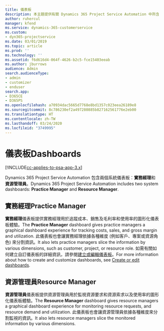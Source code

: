 ```yaml
---
title: 儀表板
description: 本主題提供有關 Dynamics 365 Project Service Automation 中所含報表儀表板的資訊。
author: ruhercul
manager: kfend
ms.service: dynamics-365-customerservice
ms.custom:
- dyn365-projectservice
ms.date: 03/01/2019
ms.topic: article
ms.prod: ''
ms.technology: ''
ms.assetid: f6d616d4-064f-4626-b2c5-fce15403eeab
ms.author: jburrows
audience: Admin
search.audienceType:
- admin
- customizer
- enduser
search.app:
- D365CE
- D365PS
ms.openlocfilehash: a70934dac5665d7768e8bd1357c023eea26189e8
ms.sourcegitcommit: 8c786230ef2a497280885b827162561776e2eb00
ms.translationtype: HT
ms.contentlocale: zh-TW
ms.lasthandoff: 03/24/2020
ms.locfileid: "3749995"
---
```

# <a name="dashboards"></a><span data-ttu-id="0984f-103">儀表板</span><span class="sxs-lookup"><span data-stu-id="0984f-103">Dashboards</span></span>

[!INCLUDE[cc-applies-to-psa-app-3.x](../includes/cc-applies-to-psa-app-3x.md)]

<span data-ttu-id="0984f-104">Dynamics 365 Project Service Automation 包含兩個系統儀表板：**實務經理**和**資源管理員**。</span><span class="sxs-lookup"><span data-stu-id="0984f-104">Dynamics 365 Project Service Automation includes two system dashboards: **Practice Manager** and **Resource Manager**.</span></span>

## <a name="practice-manager"></a><span data-ttu-id="0984f-105">實務經理</span><span class="sxs-lookup"><span data-stu-id="0984f-105">Practice Manager</span></span> 

<span data-ttu-id="0984f-106">**實務經理**儀表板提供實務經理用於追蹤成本、銷售及毛利率和使用率的圖形化儀表板體驗。</span><span class="sxs-lookup"><span data-stu-id="0984f-106">The **Practice Manager** dashboard gives practice managers a graphical dashboard experience for tracking costs, sales, and gross margin and utilization.</span></span> <span data-ttu-id="0984f-107">此儀表板也會讓實務經理依據各種維度 (例如客戶、專案或資源角色) 來分割資訊。</span><span class="sxs-lookup"><span data-stu-id="0984f-107">It also lets practice managers slice the information by various dimensions, such as customer, project, or resource role.</span></span> <span data-ttu-id="0984f-108">如需有關如何建立自訂儀表板的詳細資訊，請參閱[建立或編輯儀表板](../customize/create-edit-dashboards.md)。</span><span class="sxs-lookup"><span data-stu-id="0984f-108">For more information about how to create and customize dashboards, see [Create or edit dashboards](../customize/create-edit-dashboards.md).</span></span>

## <a name="resource-manager"></a><span data-ttu-id="0984f-109">資源管理員</span><span class="sxs-lookup"><span data-stu-id="0984f-109">Resource Manager</span></span> 

<span data-ttu-id="0984f-110">**資源管理員**儀表板提供資源管理員用於監視資源要求和資源索求以及使用率的圖形化儀表板體驗。</span><span class="sxs-lookup"><span data-stu-id="0984f-110">The **Resource Manager** dashboard gives resource managers a graphical dashboard experience for monitoring resource requests, and resource demand and utilization.</span></span> <span data-ttu-id="0984f-111">此儀表板也會讓資源管理員依據各種維度來分割監視的資訊。</span><span class="sxs-lookup"><span data-stu-id="0984f-111">It also lets resource managers slice the monitored information by various dimensions.</span></span>
